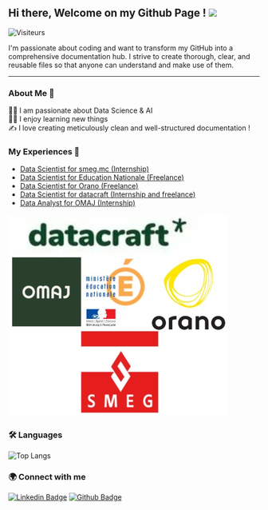 ## Hi there, Welcome on my Github Page ! <img src="https://media.giphy.com/media/hvRJCLFzcasrR4ia7z/giphy.gif" width="25">
![Visiteurs](https://visitor-badge.laobi.icu/badge?page_id=Mastocodeur.Mastocodeur)

I'm passionate about coding and want to transform my GitHub into a comprehensive documentation hub. I strive to create thorough, clear, and reusable files so that anyone can understand and make use of them.
___

### About Me 🚀
👨‍💻 I am passionate about Data Science & AI </br>
🧑‍🎓 I enjoy learning new things </br>
✍️ I love creating meticulously clean and well-structured documentation !

### My Experiences 🙌
- [Data Scientist for smeg.mc (Internship)](https://www.smeg.mc/) 
- [Data Scientist for Education Nationale (Freelance)](https://www.education.gouv.fr/)
- [Data Scientist for Orano (Freelance)](https://www.orano.group/fr) 
- [Data Scientist for datacraft (Internship and freelance)](https://datacraft.paris/) 
- [Data Analyst for OMAJ (Internship)](https://omaj.fr/)

![](logos_entreprises.jpg)


### 🛠 Languages

![Top Langs](https://github-readme-stats.vercel.app/api/top-langs/?username=Mastocodeur&layout=compact)


### 🌍 Connect with me
[![Linkedin Badge](https://img.shields.io/badge/-LinkedIn-0072b1?style=flat&logo=Linkedin&logoColor=white&link=https://www.linkedin.com/in/rgasmi/?locale=en_US)](https://www.linkedin.com/in/rgasmi/?locale=en_US)
[![Github Badge](https://img.shields.io/badge/-GitHub-grey?style=flat&logo=github&logoColor=white&link=https://github.com/Mastocodeur)](https://github.com/Mastocodeur)






